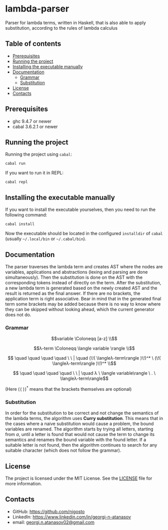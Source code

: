 # lambda-parser
Parser for lambda terms, written in Haskell, that is also able to apply substitution,  according to the rules of lambda calculus

## Table of contents
- [Prerequisites](#prerequisites)
- [Running the project](#running-the-project)
- [Installing the executable manually](#installing-the-executable-manually)
- [Documentation](#documentation)
    - [Grammar](#grammar)
    - [Substitution](#substitution)
- [License](#license)
- [Contacts](#contacts)

## Prerequisites
- ghc 9.4.7 or newer
- cabal 3.6.2.1 or newer

## Running the project
Running the project using `cabal`:
```shell
cabal run
```

If you want to run it in REPL:
```shell
cabal repl
```

## Installing the executable manually
If you want to install the executable yourselves, then you need to run the following command:
```shell
cabal install
```

Now the executable should be located in the configured `installdir` of `cabal` (usually `~/.local/bin` or `~/.cabal/bin`).

## Documentation
The parser traverses the lambda term and creates AST where the nodes are variables, applications and abstractions (lexing and parsing are done simultaneously). Then the substitution is done on the AST with the corresponding tokens instead of directly on the term. After the substitution, a new lambda term is generated based on the newly created AST and the result is returned as the final answer. If there are no brackets, the application term is right associative. Bear in mind that in the generated final term some brackets may be added because there is no way to know where they can be skipped without looking ahead, which the current generator does not do.

### Grammar
```math
variable \Coloneqq [a-z] \\
```

```math
λ-term \Coloneqq \langle variable \rangle \\
```

```math
   \quad \quad \quad \quad \ \ | \quad (\!( \langleλ-term\rangle )\!)^* \ (\!( \langleλ-term\rangle )\!)^* \\
```

```math
   \quad \quad \quad \quad \ \ | \quad λ \ \langle variable\rangle \ . \ \langleλ-term\rangle
```

(Here $` (\!( \ )\!)^* `$ means that the brackets themselves are optional)

### Substitution
In order for the substitution to be correct and not change the semantics of the lambda terms, the algorithm uses **Curry substitution**. This means that in the cases where a naive substitution would cause a problem, the bound variables are renamed. The algorithm starts by trying all letters, starting from *a*, until a letter is found that would not cause the term to change its semantics and renames the bound variable with the found letter. If a suitable letter is not found, then the algorithm continues to search for any suitable character (which does not follow the grammar).

## License
The project is licensed under the MIT License. See the [LICENSE](./LICENSE) file for more information.

## Contacts
- GitHub: https://github.com/nigosto
- LinkedIn: https://www.linkedin.com/in/georgi-n-atanasov
- email: georgi.n.atanasov02@gmail.com